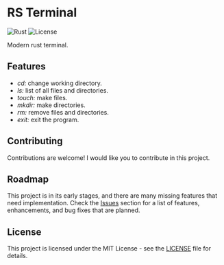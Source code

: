 # RS Terminal

![Rust](https://img.shields.io/badge/language-Rust-orange.svg)
![License](https://img.shields.io/badge/license-MIT-blue.svg)

Modern rust terminal.

## Features

- *cd:* change working directory.
- *ls:* list of all files and directories.
- *touch:* make files.
- *mkdir:* make directories.
- *rm:* remove files and directories.
- *exit:* exit the program.

## Contributing

Contributions are welcome! I would like you to contribute in this project.

## Roadmap

This project is in its early stages, and there are many missing features that need implementation. Check the [Issues](https://github.com/mdmahikaishar/rs-terminal/issues) section for a list of features, enhancements, and bug fixes that are planned.

## License

This project is licensed under the MIT License - see the [LICENSE](https://github.com/mdmahikaishar/rs-terminal/LICENSE) file for details.
